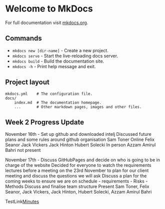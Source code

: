# Welcome to MkDocs

For full documentation visit [mkdocs.org](https://www.mkdocs.org).

## Commands

* `mkdocs new [dir-name]` - Create a new project.
* `mkdocs serve` - Start the live-reloading docs server.
* `mkdocs build` - Build the documentation site.
* `mkdocs -h` - Print help message and exit.

## Project layout

    mkdocs.yml    # The configuration file.
    docs/
        index.md  # The documentation homepage.
        ...       # Other markdown pages, images and other files.

<h2>Week 2 Progress Update</h2>
<p>November 16th - Set up github and downloaded intelj
Discussed future plans and some rules around github organisation 
Sam Toner Online 
Felix Seanor Jack Vickers Jack Hinton Hubert Solecki In person
Azzam Amirul Bahri not present</p>


<p>November 17th - 
Discuss GitHubPages and decide on who is going to be in charge of the website
Decided for everyone to watch the requirements lectures before a meeting on the 23rd November to plan for our client meeting and discuss the questions we will ask
Discuss a plan for the coming weeks to ensure we are on schedule
-	requirements 
-	Risks
-	Methods
Discuss and finalise team structure
Present Sam Toner, Felix Seanor, Jack Vickers, Jack Hinton, Hubert Solecki, Azzam Amirul Bahri</p>

TestLink[Minutes](https://docs.google.com/document/d/1-fNPw1bFiddjl8PYH25lhTg7uXPfRQhSadfCDcuAGOo/edit)